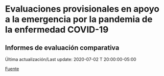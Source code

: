 # Evaluaciones provisionales en apoyo a la emergencia por la pandemia de la enfermedad COVID-19
## Informes de evaluación comparativa
 
Última actualización/Last update: 2020-07-02 T 20:00:00-05:00
 
 [Fuente](https://www.gob.mx/salud/documentos/evaluaciones-provisionales-en-apoyo-a-la-emergencia-por-la-pandemia-de-la-enfermedad-covid-19?state=published)
